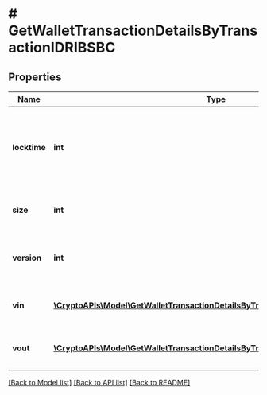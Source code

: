 # # GetWalletTransactionDetailsByTransactionIDRIBSBC

## Properties

Name | Type | Description | Notes
------------ | ------------- | ------------- | -------------
**locktime** | **int** | Represents the time at which a particular transaction can be added to the blockchain. |
**size** | **int** | Represents the total size of this transaction. |
**version** | **int** | Represents the transaction version number. |
**vin** | [**\CryptoAPIs\Model\GetWalletTransactionDetailsByTransactionIDRIBSBCVinInner[]**](GetWalletTransactionDetailsByTransactionIDRIBSBCVinInner.md) | Object Array representation of transaction inputs |
**vout** | [**\CryptoAPIs\Model\GetWalletTransactionDetailsByTransactionIDRIBSBCVoutInner[]**](GetWalletTransactionDetailsByTransactionIDRIBSBCVoutInner.md) | Object Array representation of transaction outputs |

[[Back to Model list]](../../README.md#models) [[Back to API list]](../../README.md#endpoints) [[Back to README]](../../README.md)

